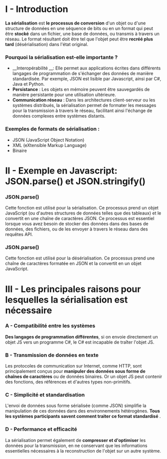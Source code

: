 # I - Introduction
__La sérialisation__ est __le processus de conversion__ d'un objet ou d'une structure de données en une séquence de bits ou en un format qui peut être __stocké__ dans un fichier, une base de données, ou transmis à travers un réseau.
Le format résultant doit être tel que l'objet peut être __recréé plus tard__ (désérialisation) dans l'état original.

### Pourquoi la sérialisation est-elle importante ?
* __Interopérabilité __: Elle permet aux applications écrites dans différents langages de programmation de s'échanger des données de manière standardisée. Par exemple, JSON est lisible par Javascript, ainsi par C#, Java et Python.
* __Persistance__ :  Les objets en mémoire peuvent être sauvegardés de manière persistante pour une utilisation ultérieure. 
* __Communication réseau__ : Dans les architectures client-serveur ou les systèmes distribués, la sérialisation permet de formater les messages pour la transmission à travers le réseau, facilitant ainsi l'échange de données complexes entre systèmes distants.

### Exemples de formats de sérialisation :
* JSON (JavaScript Object Notation) 
* XML (eXtensible Markup Language)
* Binaire 

# II - Exemple en Javascript: JSON.parse() et JSON.stringify()
### JSON.parse()
Cette fonction est utilisé pour la sérialisation.
 Ce processus prend un objet JavaScript (ou d'autres structures de données telles que des tableaux) et le convertit en une chaîne de caractères JSON.
 Ce processus est essentiel lorsque vous avez besoin de stocker des données dans des bases de données, des fichiers, ou de les envoyer à travers le réseau dans des requêtes API.
 
### JSON.parse()
Cette fonction est utilisé pour la désérialisation. Ce processus prend une chaîne de caractères formatée en JSON et la convertit en un objet JavaScript.

# III - Les principales raisons pour lesquelles la sérialisation est nécessaire
### A - Compatibilité entre les systèmes
__Des langages de programmation différentes__, si on envoie directement un objet JS vers un programme C#, le C# est incapable de traîter l'objet JS.
### B - Transmission de données en texte
Les protocoles de communication sur Internet, comme HTTP, sont principalement conçus pour __manipuler des données sous forme de chaînes de caractères__ ou de données binaires.
Or un objet JS peut contenir des fonctions, des références et d'autres types non-primitifs.

### C - Simplicité et standardisation
L'envoi de données sous forme sérialisée (comme JSON) simplifie la manipulation de ces données dans des environnements hétérogènes. __Tous les systèmes participants savent comment traiter ce format standardisé__ .

### D - Performance et efficacité
La sérialisation permet également de __compresser et d'optimiser__ les données pour la transmission, en ne conservant que les informations essentielles nécessaires à la reconstruction de l'objet sur un autre système.

